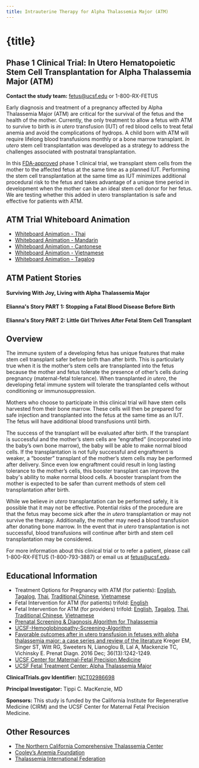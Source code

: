 ```yaml
---
title: Intrauterine Therapy for Alpha Thalassemia Major (ATM)
---
```


# {title}

## Phase 1 Clinical Trial: In Utero Hematopoietic Stem Cell Transplantation for Alpha Thalassemia Major (ATM)

**Contact the study team:** [fetus@ucsf.edu](mailto:fetus@ucsf.edu) or 1-800-RX-FETUS

Early diagnosis and treatment of a pregnancy affected by Alpha Thalassemia Major (ATM) are critical for the survival of the fetus and the health of the mother. Currently, the only treatment to allow a fetus with ATM to survive to birth is _in utero_ transfusion (IUT) of red blood cells to treat fetal anemia and avoid the complications of hydrops. A child born with ATM will require lifelong blood transfusions monthly or a bone marrow transplant. _In utero_ stem cell transplantation was developed as a strategy to address the challenges associated with postnatal transplantation.

In this [FDA-approved](https://clinicaltrials.gov/ct2/show/NCT02986698) phase 1 clinical trial, we transplant stem cells from the mother to the affected fetus at the same time as a planned IUT. Performing the stem cell transplantation at the same time as IUT minimizes additional procedural risk to the fetus and takes advantage of a unique time period in development when the mother can be an ideal stem cell donor for her fetus. We are testing whether this added in utero transplantation is safe and effective for patients with ATM.

## ATM Trial Whiteboard Animation

<VideoEmbed videoId="TXh1zfd21T8" player="youtube" />

- [Whiteboard Animation - Thai](https://vimeo.com/310165901)
- [Whiteboard Animation - Mandarin](https://vimeo.com/310162934)
- [Whiteboard Animation - Cantonese](https://vimeo.com/319945101)
- [Whiteboard Animation - Vietnamese](https://vimeo.com/310164769)
- [Whiteboard Animation - Tagalog](https://vimeo.com/310167576)

## ATM Patient Stories

#### Surviving With Joy, Living with Alpha Thalassemia Major

<VideoEmbed videoId="Z69lSa6bJYg" player="youtube" />

#### Elianna's Story PART 1: Stopping a Fatal Blood Disease Before Birth

<VideoEmbed videoId="295220171" player="vimeo" />

#### Elianna's Story PART 2: Little Girl Thrives After Fetal Stem Cell Transplant

<VideoEmbed videoId="361864868" player="vimeo" />

## Overview

The immune system of a developing fetus has unique features that make stem cell transplant safer before birth than after birth. This is particularly true when it is the mother’s stem cells are transplanted into the fetus because the mother and fetus tolerate the presence of other’s cells during pregnancy (maternal-fetal tolerance). When transplanted _in utero_, the developing fetal immune system will tolerate the transplanted cells without conditioning or immunosuppression.

Mothers who choose to participate in this clinical trial will have stem cells harvested from their bone marrow. These cells will then be prepared for safe injection and transplanted into the fetus at the same time as an IUT. The fetus will have additional blood transfusions until birth.

The success of the transplant will be evaluated after birth. If the transplant is successful and the mother’s stem cells are “engrafted” (incorporated into the baby’s own bone marrow), the baby will be able to make normal blood cells. If the transplantation is not fully successful and engraftment is weaker, a “booster” transplant of the mother’s stem cells may be performed after delivery. Since even low engraftment could result in long lasting tolerance to the mother’s cells, this booster transplant can improve the baby's ability to make normal blood cells. A booster transplant from the mother is expected to be safer than current methods of stem cell transplantation after birth.

While we believe _in utero_ transplantation can be performed safely, it is possible that it may not be effective. Potential risks of the procedure are that the fetus may become sick after the _in utero_ transplantation or may not survive the therapy. Additionally, the mother may need a blood transfusion after donating bone marrow. In the event that _in utero_ transplantation is not successful, blood transfusions will continue after birth and stem cell transplantation may be considered.

For more information about this clinical trial or to refer a patient, please call 1-800-RX-FETUS (1-800-793-3887) or email us at [fetus@ucsf.edu](mailto:fetus@ucsf.edu).

## Educational Information

- Treatment Options for Pregnancy with ATM (for patients): [English](/pdfs/PatientATMbrochure.pdf), [Tagalog](/pdfs/PatientATMbrochure_tl_LR.pdf), [Thai](/pdfs/PatientATMbrochure_Thai_HR.pdf), [Traditional Chinese](/pdfs/PatientATMbrochure_zh-tw_HR.pdf), [Vietnamese](/pdfs/PatientATMbrochure_VI_LR.pdf)
- Fetal Intervention for ATM (for patients) trifold: [English](/pdfs/ATM-Patient-brochure-2018-07-trifold.pdf)
- Fetal Intervention for ATM (for providers) trifold: [English](/pdfs/AlphaThalassemiaMajorbrochureforproviders.pdf), [Tagalog](/pdfs/AlphaThalassemiaMajorbrochureforproviders_tl_LR.pdf), [Thai](/pdfs/AlphaThalassemiaMajorbrochureforproviders_Thai_LR.pdf), [Traditional Chinese](/pdfs/AlphaThalassemiaMajorbrochureforproviders_zh-tw_LR.pdf), [Vietnamese](/pdfs/AlphaThalassemiaMajorbrochureforproviders_VI_LR.pdf)
- [Prenatal Screening & Diagnosis Algorithm for Thalassemia](/pdfs/FTC-prenatal-screening-for-thalassemia.pdf)
- [UCSF-Hemoglobinopathy-Screening-Algorithm](/pdfs/UCSF-Hemoglobinopathy-Screening-Algorithm.pdf)
- [Favorable outcomes after in utero transfusion in fetuses with alpha thalassemia major: a case series and review of the literature](https://obgyn.onlinelibrary.wiley.com/doi/abs/10.1002/pd.4966?author_access_token=AD8EXxvp_2HenylHjgLpRU4keas67K9QMdWULTWMo8MMxzoh6LfQA-BIjaWGCPWRKZk6Dn-53kIeGR6-sPqX1xiijY7-N8rQeNChEvJVS155PBUfst-5WbFcB6qQv890) Kreger EM, Singer ST, Witt RG, Sweeters N, Lianoglou B, Lal A, Mackenzie TC, Vichinsky E. Prenat Diagn. 2016 Dec; 36(13):1242-1249.
- [UCSF Center for Maternal-Fetal Precision Medicine](https://mfprecision.ucsf.edu)
- [UCSF Fetal Treatment Center: Alpha Thalassemia Major](https://fetus.ucsf.edu/alpha-thalassemia)

**ClinicalTrials.gov Identifier:** [NCT02986698](https://clinicaltrials.gov/ct2/show/NCT02986698)

**Principal Investigator:** Tippi C. MacKenzie, MD

**Sponsors:** This study is funded by the California Institute for Regenerative Medicine (CIRM) and the UCSF Center for Maternal Fetal Precision Medicine.

## Other Resources

- [The Northern California Comprehensive Thalassemia Center](https://thalassemia.com)
- [Cooley’s Anemia Foundation](https://www.thalassemia.org)
- [Thalassemia International Federation](https://thalassaemia.org.cy)

<script>
    import VideoEmbed from "../components/VideoEmbed.svelte"
</script>
